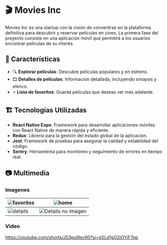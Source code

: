 # 🎬 Movies Inc

Movies Inc es una startup con la visión de convertirse en la plataforma definitiva para descubrir y reservar películas en cines. La primera fase del proyecto consiste en una aplicación móvil que permitirá a los usuarios encontrar películas de su interés.

## 🚀 Características
- 🔍 **Explorar películas**: Descubre películas populares y en estreno.
- 🎞 **Detalles de películas**: Información detallada, incluyendo sinopsis y elenco.
- ⭐ **Lista de favoritos**: Guarda películas que deseas ver más adelante.

## 🏗️ Tecnologías Utilizadas
- **React Native Expo**: Framework para desarrollar aplicaciones móviles con React Native de manera rápida y eficiente.
- **Redux**: Librería para la gestión del estado global de la aplicación.
- **Jest**: Framework de pruebas para asegurar la calidad y estabilidad del código.
- **Sentry**: Herramienta para monitoreo y seguimiento de errores en tiempo real.

## 📷 Multimedia

### Imagenes
|  ![favorites](https://github.com/user-attachments/assets/282f22dd-5878-484e-a9f4-d24a69a83c37)|  ![home](https://github.com/user-attachments/assets/d06fda4b-c3dc-47da-ae6c-a944d9a80587)|
| --- | --- |
| ![details](https://github.com/user-attachments/assets/12dd5a58-9a36-4b84-9614-342d728079c9) | ![Details no imagen](https://github.com/user-attachments/assets/d06b3840-73cc-42ee-9f49-24165ef935c8) |

### Video
https://youtube.com/shorts/JS3eul9ey90?si=eSLd1gO2iOYiF7pp



